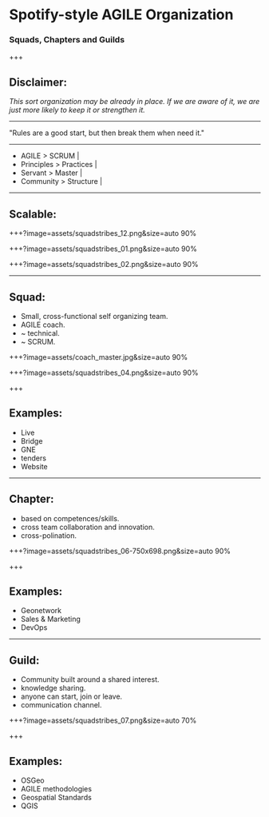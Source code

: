# Spotify-style AGILE Organization
### Squads, Chapters and Guilds

+++
## Disclaimer:

*This sort organization may be already in place.
If we are aware of it, we are just more likely to keep it or strengthen it.*

---
"Rules are a good start, but then break them when need it."

---
- AGILE > SCRUM |
- Principles > Practices |
- Servant > Master |
- Community > Structure |

---
## Scalable:

+++?image=assets/squadstribes_12.png&size=auto 90%
<!-- .slide: data-background-transition="none" -->

+++?image=assets/squadstribes_01.png&size=auto 90%
<!-- .slide: data-background-transition="none" -->
+++?image=assets/squadstribes_02.png&size=auto 90%
<!-- .slide: data-background-transition="none" -->

---
## Squad:
- Small, cross-functional self organizing team.
- AGILE coach.
- ~ technical.
- ~ SCRUM.

+++?image=assets/coach_master.jpg&size=auto 90%

+++?image=assets/squadstribes_04.png&size=auto 90%

+++
## Examples:
- Live
- Bridge
- GNE
- tenders
- Website

---
## Chapter:
- based on competences/skills.
- cross team collaboration and innovation.
- cross-polination.

+++?image=assets/squadstribes_06-750x698.png&size=auto 90%

+++
## Examples:
- Geonetwork
- Sales & Marketing
- DevOps

---
## Guild:
- Community built around a shared interest.
- knowledge sharing.
- anyone can start, join or leave.
- communication channel.

+++?image=assets/squadstribes_07.png&size=auto 70%

+++
## Examples:
- OSGeo
- AGILE methodologies
- Geospatial Standards
- QGIS
